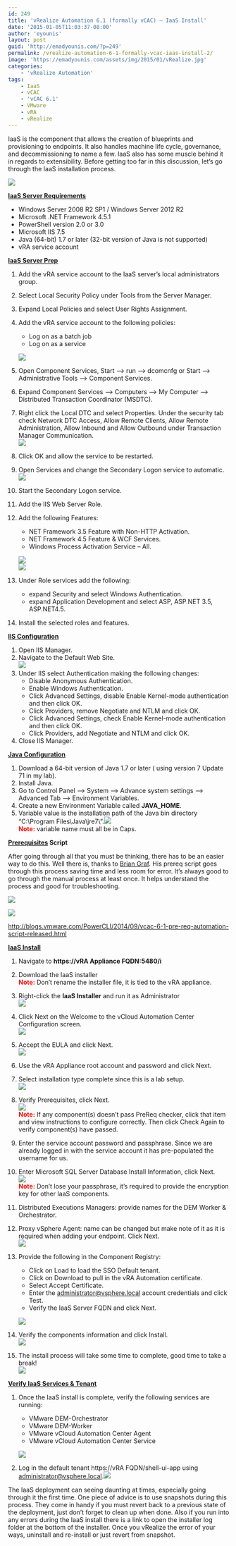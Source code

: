 ```yaml
---
id: 249
title: 'vRealize Automation 6.1 (formally vCAC) – IaaS Install'
date: '2015-01-05T11:03:37-08:00'
author: 'eyounis'
layout: post
guid: 'http://emadyounis.com/?p=249'
permalink: /vrealize-automation-6-1-formally-vcac-iaas-install-2/
image: 'https://emadyounis.com/assets/img/2015/01/vRealize.jpg'
categories:
    - 'vRealize Automation'
tags:
    - IaaS
    - vCAC
    - 'vCAC 6.1'
    - VMware
    - vRA
    - vRealize
---
```


IaaS is the component that allows the creation of blueprints and provisioning to endpoints. It also handles machine life cycle, governance, and decommissioning to name a few. IaaS also has some muscle behind it in regards to extensibility. Before getting too far in this discussion, let’s go through the IaaS installation process.

![](https://emadyounis.com/assets/img/2015/01/vCAC-Overview-intro.jpg?resize=750%2C361)

<span style="text-decoration: underline;">**IaaS Server Requirements**</span>

- Windows Server 2008 R2 SP1 / Windows Server 2012 R2
- Microsoft .NET Framework 4.5.1
- PowerShell version 2.0 or 3.0
- Microsoft IIS 7.5
- Java (64-bit) 1.7 or later (32-bit version of Java is not supported)
- vRA service account

<span style="text-decoration: underline;">**IaaS Server Prep**</span>

1. Add the vRA service account to the IaaS server’s local administrators group.
2. Select Local Security Policy under Tools from the Server Manager.
3. Expand Local Policies and select User Rights Assignment.
4. Add the vRA service account to the following policies: 
    - Log on as a batch job
    - Log on as a service
    
    [![](https://emadyounis.com/assets/img/2015/01/Local-Sec.jpg?resize=859%2C514)](https://emadyounis.com/assets/img/2015/01/Local-Sec.jpg)
5. Open Component Services, Start –&gt; run –&gt; dcomcnfg or Start –&gt; Administrative Tools –&gt; Component Services.
6. Expand Component Services –&gt; Computers –&gt; My Computer –&gt; Distributed Transaction Coordinator (MSDTC).
7. Right click the Local DTC and select Properties. Under the security tab check Network DTC Access, Allow Remote Clients, Allow Remote Administration, Allow Inbound and Allow Outbound under Transaction Manager Communication.  
    [![](https://emadyounis.com/assets/img/2014/12/SQL-IaaS-MSDTC-2-Updated.jpg?resize=462%2C503)](https://emadyounis.com/assets/img/2014/12/SQL-IaaS-MSDTC-2-Updated.jpg)
8. Click OK and allow the service to be restarted.
9. Open Services and change the Secondary Logon service to automatic.[![](https://emadyounis.com/assets/img/2015/01/Secondary-Service.jpg?resize=419%2C475)](https://emadyounis.com/assets/img/2015/01/Secondary-Service.jpg)
10. Start the Secondary Logon service.
11. Add the IIS Web Server Role.
12. Add the following Features: 
    - NET Framework 3.5 Feature with Non-HTTP Activation.
    - NET Framework 4.5 Feature &amp; WCF Services.
    - Windows Process Activation Service – All.
    
    [![](https://emadyounis.com/assets/img/2015/01/IaaS-Features.jpg?resize=798%2C565)](https://emadyounis.com/assets/img/2015/01/IaaS-Features.jpg)  
    [![](https://emadyounis.com/assets/img/2015/01/Features-2.jpg?resize=798%2C567)](https://emadyounis.com/assets/img/2015/01/Features-2.jpg)
13. Under Role services add the following: 
    - expand Security and select Windows Authentication.
    - expand Application Development and select ASP, ASP.NET 3.5, ASP.NET4.5.
14. Install the selected roles and features.

<span style="text-decoration: underline;">**IIS Configuration**</span>

1. Open IIS Manager.
2. Navigate to the Default Web Site.  
    [![](https://emadyounis.com/assets/img/2015/01/IIS-1.jpg?resize=1008%2C728)](https://emadyounis.com/assets/img/2015/01/IIS-1.jpg)
3. Under IIS select Authentication making the following changes: 
    - Disable Anonymous Authentication.
    - Enable Windows Authentication.
    - Click Advanced Settings, disable Enable Kernel-mode authentication and then click OK.
    - Click Providers, remove Negotiate and NTLM and click OK.
    - Click Advanced Settings, check Enable Kernel-mode authentication and then click OK.
    - Click Providers, add Negotiate and NTLM and click OK.
4. Close IIS Manager.

<span style="text-decoration: underline;">**Java Configuration**</span>

1. Download a 64-bit version of Java 1.7 or later ( using version 7 Update 71 in my lab).
2. Install Java.
3. Go to Control Panel –&gt; System –&gt; Advance system settings –&gt; Advanced Tab –&gt; Environment Variables.
4. Create a new Environment Variable called **JAVA\_HOME**.
5. Variable value is the installation path of the Java bin directory “C:\\Program Files\\Java\\jre7\\”.[![](https://emadyounis.com/assets/img/2015/01/Iaas-Java-2.jpg?resize=394%2C497)](https://emadyounis.com/assets/img/2015/01/Iaas-Java-2.jpg)  
    <span style="color: #ff0000;">**<span style="color: #ff0000;">Note</span>:**</span> variable name must all be in Caps.

**<span style="text-decoration: underline;">Prerequisites</span> Script**

After going through all that you must be thinking, there has to be an easier way to do this. Well there is, thanks to [Brian Graf](https://twitter.com/vbriangraf). His prereq script goes through this process saving time and less room for error. It’s always good to go through the manual process at least once. It helps understand the process and good for troubleshooting.

[![](https://emadyounis.com/assets/img/2015/01/IaaS-Script-1.jpg?resize=838%2C143)](https://emadyounis.com/assets/img/2015/01/IaaS-Script-1.jpg)

[![](https://emadyounis.com/assets/img/2015/01/IaaS-Script-2.jpg?resize=838%2C331)](https://emadyounis.com/assets/img/2015/01/IaaS-Script-2.jpg)

<http://blogs.vmware.com/PowerCLI/2014/09/vcac-6-1-pre-req-automation-script-released.html>

<span style="text-decoration: underline;">**IaaS Install**</span>

1. Navigate to **https://vRA Appliance FQDN:5480/i**
2. Download the IaaS installer  
    <span style="color: #ff0000;">**Note:**</span> Don’t rename the installer file, it is tied to the vRA appliance.
3. Right-click the **IaaS Installer** and run it as Administrator  
    [![](https://emadyounis.com/assets/img/2015/01/IaaS-Installer.jpg?resize=1005%2C362)](https://emadyounis.com/assets/img/2015/01/IaaS-Installer.jpg)
4. Click Next on the Welcome to the vCloud Automation Center Configuration screen.  
    [![](https://emadyounis.com/assets/img/2015/01/IaaS-Welcome.jpg?resize=799%2C598)](https://emadyounis.com/assets/img/2015/01/IaaS-Welcome.jpg)
5. Accept the EULA and click Next.  
    [![](https://emadyounis.com/assets/img/2015/01/IaaS-EULA.jpg?resize=799%2C599)](https://emadyounis.com/assets/img/2015/01/IaaS-EULA.jpg)
6. Use the vRA Appliance root account and password and click Next.
7. Select installation type complete since this is a lab setup.  
    [![](https://emadyounis.com/assets/img/2015/01/IaaS-Install-Type.jpg?resize=795%2C600)](https://emadyounis.com/assets/img/2015/01/IaaS-Install-Type.jpg)
8. Verify Prerequisites, click Next.  
    [![](https://emadyounis.com/assets/img/2015/01/IaaS-PreReq.jpg?resize=799%2C599)](https://emadyounis.com/assets/img/2015/01/IaaS-PreReq.jpg)  
    <span style="color: #ff0000;">**Note:**</span> If any component(s) doesn’t pass PreReq checker, click that item and view instructions to configure correctly. Then click Check Again to verify component(s) have passed.
9. Enter the service account password and passphrase. <span style="color: #000000;">S</span>ince we are already logged in with the service account it has pre-populated the username for us.
10. Enter Microsoft SQL Server Database Install Information, click Next.  
    [![](https://emadyounis.com/assets/img/2015/01/IaaS-Server-and-Account-Settings.jpg?resize=798%2C598)](https://emadyounis.com/assets/img/2015/01/IaaS-Server-and-Account-Settings.jpg)  
    <span style="color: #ff0000;">**Note:**</span> Don’t lose your passphrase, it’s required to provide the encryption key for other IaaS components.
11. Distributed Executions Managers: provide names for the DEM Worker &amp; Orchestrator.
12. Proxy vSphere Agent: name can be changed but make note of it as it is required when adding your endpoint. Click Next.  
    [![](https://emadyounis.com/assets/img/2015/01/IaaS-DEM-and-Agent.jpg?resize=798%2C599)](https://emadyounis.com/assets/img/2015/01/IaaS-DEM-and-Agent.jpg)
13. Provide the following in the Component Registry: 
    - Click on Load to load the SSO Default tenant.
    - Click on Download to pull in the vRA Automation certificate.
    - Select Accept Certificate.
    - Enter the administrator@vsphere.local account credentials and click Test.
    - Verify the IaaS Server FQDN and click Next.
    
    [![](https://emadyounis.com/assets/img/2015/01/IaaS-Component-Registry.jpg?resize=800%2C595)](https://emadyounis.com/assets/img/2015/01/IaaS-Component-Registry.jpg)
14. Verify the components information and click Install.  
    [![](https://emadyounis.com/assets/img/2015/01/IaaS-Install.jpg?resize=797%2C597)](https://emadyounis.com/assets/img/2015/01/IaaS-Install.jpg)
15. The install process will take some time to complete, good time to take a break!  
    [![](https://emadyounis.com/assets/img/2015/01/IaaS-Complete.jpg?resize=799%2C600)](https://emadyounis.com/assets/img/2015/01/IaaS-Complete.jpg)

<span style="text-decoration: underline;">**Verify IaaS Services &amp; Tenant**</span>

1. Once the IaaS install is complete, verify the following services are running: 
    - VMware DEM-Orchestrator
    - VMware DEM-Worker
    - VMware vCloud Automation Center Agent
    - VMware vCloud Automation Center Service
    
    [![](https://emadyounis.com/assets/img/2015/01/Services.jpg?resize=1024%2C258)](https://emadyounis.com/assets/img/2015/01/Services.jpg)
2. Log in the default tenant https://vRA FQDN/shell-ui-app using administrator@vsphere.local.[![](https://emadyounis.com/assets/img/2015/01/Default-Tenant.jpg?resize=875%2C446)](https://emadyounis.com/assets/img/2015/01/Default-Tenant.jpg)

The IaaS deployment can seeing daunting at times, especially going through it the first time. One piece of advice is to use snapshots during this process. They come in handy if you must revert back to a previous state of the deployment, just don’t forget to clean up when done. Also if you run into any errors during the IaaS install there is a link to open the installer log folder at the bottom of the installer. Once you vRealize the error of your ways, uninstall and re-install or just revert from snapshot.
